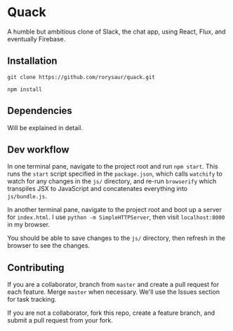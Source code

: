 # Quack

A humble but ambitious clone of Slack, the chat app, using React, Flux, and eventually Firebase.

## Installation

`git clone https://github.com/rorysaur/quack.git`

`npm install`

## Dependencies

Will be explained in detail.

## Dev workflow

In one terminal pane, navigate to the project root and run `npm start`. This runs the `start` script specified in the `package.json`, which calls `watchify` to watch for any changes in the `js/` directory, and re-run `browserify` which transpiles JSX to JavaScript and concatenates everything into `js/bundle.js`.

In another terminal pane, navigate to the project root and boot up a server for `index.html`. I use `python -m SimpleHTTPServer`, then visit `localhost:8000` in my browser.

You should be able to save changes to the `js/` directory, then refresh in the browser to see the changes.

## Contributing

If you are a collaborator, branch from `master` and create a pull request for each feature. Merge `master` when necessary. We'll use the Issues section for task tracking.

If you are not a collaborator, fork this repo, create a feature branch, and submit a pull request from your fork.
